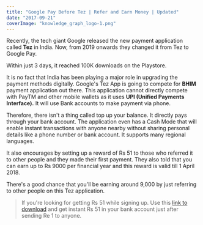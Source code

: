 ```yaml
---
title: "Google Pay Before Tez | Refer and Earn Money | Updated"
date: "2017-09-21"
coverImage: "knowledge_graph_logo-1.png"
---
```


Recently, the tech giant Google released the new payment application called **Tez** in India. Now, from 2019 onwards they changed it from Tez to Google Pay. 

Within just 3 days, it reached 100K downloads on the Playstore. 

It is no fact that India has been playing a major role in upgrading the payment methods digitally. Google's Tez App is going to compete for **BHIM** payment application out there. This application cannot directly compete with PayTM and other mobile wallets as it uses **UPI (Unified Payments Interface).** It will use Bank accounts to make payment via phone.

Therefore, there isn't a thing called top up your balance. It directly pays through your bank account. The application even has a Cash Mode that will enable instant transactions with anyone nearby without sharing personal details like a phone number or bank account. It supports many regional languages.

It also encourages by setting up a reward of Rs 51 to those who referred it to other people and they made their first payment. They also told that you can earn up to Rs 9000 per financial year and this reward is valid till 1 April 2018.

There's a good chance that you'll be earning around 9,000 by just referring to other people on this Tez application.

> If you're looking for getting Rs 51 while signing up. Use this [link to download](https://g.co/payinvite/pG4cX) and get instant Rs 51 in your bank account just after sending Re 1 to anyone.
